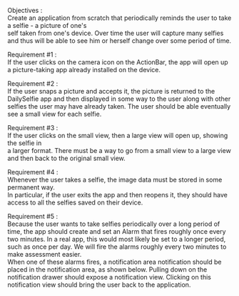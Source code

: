 Objectives :   
Create	an	application	from	scratch	that	periodically	reminds	the	user	to	take	a	selfie - a	picture	of	one's	
self	taken	from	one's	device. Over	time	the	user	will	capture	many	selfies	and	thus	will	be	able	to	see	
him	or	herself	change	over	some	period	of	time.

Requirement	#1 :      
If	the	user	clicks	on	the	camera	icon	on	the	ActionBar,	the	app	will	open	up	a	picture-taking	app	already	
installed	on	the	device.	

Requirement	#2 :      
If	the	user	snaps	a	picture	and	accepts	it,	the	picture	is	returned	to	the	DailySelfie	
app	and	then	displayed	in	some	way	to	the	user along	with	other	selfies	the	user	may	have	already	
taken. The	user	should	be	able	eventually	see	a	small	view	for	each	selfie.	

Requirement	#3 :      
If	the	user	clicks	on	the	small	view,	then	a	large	view	will	open	up,	showing	the	selfie in	
a	larger	format. There	must	be	a	way	to	go	from	a	small	view	to	a	large	view	and	then	back	to	the	original	small	view.

Requirement	#4 :      
Whenever the	user	takes	a	selfie,	the	image	data	must	be	stored	in	some	permanent	way.	
In	particular,	if	the	user	exits	the	app	and	then	reopens	it,	they	should	have	access	to all	the	selfies	
saved	on	their	device.

Requirement	#5 :      
Because	the	user	wants	to	take	selfies	periodically	over	a	long	period	of	time,	the	app	should	create	and	set	
an	Alarm	that	fires	roughly	once	every	two	minutes.	In	a	real	app,	this	would	most likely	be	set	to	a	longer	period, 
such	as	once	per	day.	We	will	fire	the	alarms	roughly	every	two	minutes	to	make	assessment	easier.		
When	one	of	these alarms fires,	a	notification	area	notification	should	be	placed	in	the	notification	area, as	shown	below. 
Pulling	down	on	the	notification	drawer	should	expose	a	notification	view.
Clicking	on	this	notification	view	should	bring	the	user	back	to	the	application.
